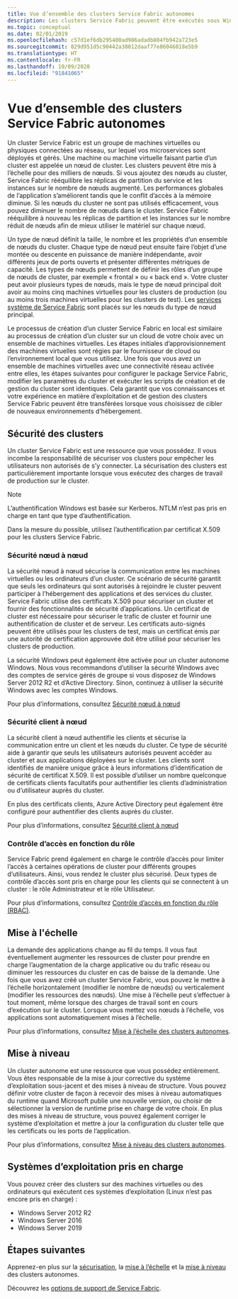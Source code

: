 ```yaml
---
title: Vue d’ensemble des clusters Service Fabric autonomes
description: Les clusters Service Fabric peuvent être exécutés sous Windows Server et Linux, ce qui vous permet de déployer et d’héberger des applications Service Fabric partout où vous pouvez exécuter Windows Server ou Linux.
ms.topic: conceptual
ms.date: 02/01/2019
ms.openlocfilehash: c57d1ef6db295400ad986adadb804fb942a723e5
ms.sourcegitcommit: 829d951d5c90442a38012daaf77e86046018e5b9
ms.translationtype: HT
ms.contentlocale: fr-FR
ms.lasthandoff: 10/09/2020
ms.locfileid: "91841065"
---
```

# <a name="overview-of-service-fabric-standalone-clusters"></a>Vue d’ensemble des clusters Service Fabric autonomes

Un cluster Service Fabric est un groupe de machines virtuelles ou physiques connectées au réseau, sur lequel vos microservices sont déployés et gérés. Une machine ou machine virtuelle faisant partie d’un cluster est appelée un nœud de cluster. Les clusters peuvent être mis à l’échelle pour des milliers de nœuds. Si vous ajoutez des nœuds au cluster, Service Fabric rééquilibre les réplicas de partition du service et les instances sur le nombre de nœuds augmenté. Les performances globales de l’application s’améliorent tandis que le conflit d’accès à la mémoire diminue. Si les nœuds du cluster ne sont pas utilisés efficacement, vous pouvez diminuer le nombre de nœuds dans le cluster. Service Fabric rééquilibre à nouveau les réplicas de partition et les instances sur le nombre réduit de nœuds afin de mieux utiliser le matériel sur chaque nœud.

Un type de nœud définit la taille, le nombre et les propriétés d’un ensemble de nœuds du cluster. Chaque type de nœud peut ensuite faire l’objet d’une montée ou descente en puissance de manière indépendante, avoir différents jeux de ports ouverts et présenter différentes métriques de capacité. Les types de nœuds permettent de définir les rôles d’un groupe de nœuds de cluster, par exemple « frontal » ou « back end ». Votre cluster peut avoir plusieurs types de nœuds, mais le type de nœud principal doit avoir au moins cinq machines virtuelles pour les clusters de production (ou au moins trois machines virtuelles pour les clusters de test). Les [services système de Service Fabric](service-fabric-technical-overview.md#system-services) sont placés sur les nœuds du type de nœud principal.

Le processus de création d’un cluster Service Fabric en local est similaire au processus de création d’un cluster sur un cloud de votre choix avec un ensemble de machines virtuelles. Les étapes initiales d’approvisionnement des machines virtuelles sont régies par le fournisseur de cloud ou l’environnement local que vous utilisez. Une fois que vous avez un ensemble de machines virtuelles avec une connectivité réseau activée entre elles, les étapes suivantes pour configurer le package Service Fabric, modifier les paramètres du cluster et exécuter les scripts de création et de gestion du cluster sont identiques. Cela garantit que vos connaissances et votre expérience en matière d’exploitation et de gestion des clusters Service Fabric peuvent être transférées lorsque vous choisissez de cibler de nouveaux environnements d’hébergement.

## <a name="cluster-security"></a>Sécurité des clusters

Un cluster Service Fabric est une ressource que vous possédez.  Il vous incombe la responsabilité de sécuriser vos clusters pour empêcher les utilisateurs non autorisés de s’y connecter. La sécurisation des clusters est particulièrement importante lorsque vous exécutez des charges de travail de production sur le cluster.

> [!NOTE]
> L’authentification Windows est basée sur Kerberos. NTLM n’est pas pris en charge en tant que type d’authentification.
>
> Dans la mesure du possible, utilisez l’authentification par certificat X.509 pour les clusters Service Fabric.

### <a name="node-to-node-security"></a>Sécurité nœud à nœud

La sécurité nœud à nœud sécurise la communication entre les machines virtuelles ou les ordinateurs d’un cluster. Ce scénario de sécurité garantit que seuls les ordinateurs qui sont autorisés à rejoindre le cluster peuvent participer à l’hébergement des applications et des services du cluster. Service Fabric utilise des certificats X.509 pour sécuriser un cluster et fournir des fonctionnalités de sécurité d’applications.  Un certificat de cluster est nécessaire pour sécuriser le trafic de cluster et fournir une authentification de cluster et de serveur.  Les certificats auto-signés peuvent être utilisés pour les clusters de test, mais un certificat émis par une autorité de certification approuvée doit être utilisé pour sécuriser les clusters de production.

La sécurité Windows peut également être activée pour un cluster autonome Windows. Nous vous recommandons d’utiliser la sécurité Windows avec des comptes de service gérés de groupe si vous disposez de Windows Server 2012 R2 et d’Active Directory. Sinon, continuez à utiliser la sécurité Windows avec les comptes Windows.

Pour plus d’informations, consultez [Sécurité nœud à nœud](service-fabric-cluster-security.md#node-to-node-security)

### <a name="client-to-node-security"></a>Sécurité client à nœud

La sécurité client à nœud authentifie les clients et sécurise la communication entre un client et les nœuds du cluster. Ce type de sécurité aide à garantir que seuls les utilisateurs autorisés peuvent accéder au cluster et aux applications déployées sur le cluster. Les clients sont identifiés de manière unique grâce à leurs informations d’identification de sécurité de certificat X.509. Il est possible d’utiliser un nombre quelconque de certificats clients facultatifs pour authentifier les clients d’administration ou d’utilisateur auprès du cluster.

En plus des certificats clients, Azure Active Directory peut également être configuré pour authentifier des clients auprès du cluster.

Pour plus d’informations, consultez [Sécurité client à nœud](service-fabric-cluster-security.md#client-to-node-security)

### <a name="role-based-access-control-rbac"></a>Contrôle d’accès en fonction du rôle
Service Fabric prend également en charge le contrôle d’accès pour limiter l’accès à certaines opérations de cluster pour différents groupes d’utilisateurs. Ainsi, vous rendez le cluster plus sécurisé. Deux types de contrôle d’accès sont pris en charge pour les clients qui se connectent à un cluster : le rôle Administrateur et le rôle Utilisateur.  

Pour plus d’informations, consultez [Contrôle d’accès en fonction du rôle (RBAC)](service-fabric-cluster-security.md#role-based-access-control-rbac).

## <a name="scaling"></a>Mise à l'échelle

La demande des applications change au fil du temps. Il vous faut éventuellement augmenter les ressources de cluster pour prendre en charge l’augmentation de la charge applicative ou du trafic réseau ou diminuer les ressources du cluster en cas de baisse de la demande. Une fois que vous avez créé un cluster Service Fabric, vous pouvez le mettre à l’échelle horizontalement (modifier le nombre de nœuds) ou verticalement (modifier les ressources des nœuds). Une mise à l’échelle peut s’effectuer à tout moment, même lorsque des charges de travail sont en cours d’exécution sur le cluster. Lorsque vous mettez vos nœuds à l’échelle, vos applications sont automatiquement mises à l’échelle.

Pour plus d’informations, consultez [Mise à l’échelle des clusters autonomes](service-fabric-cluster-scaling-standalone.md).

## <a name="upgrading"></a>Mise à niveau

Un cluster autonome est une ressource que vous possédez entièrement. Vous êtes responsable de la mise à jour corrective du système d’exploitation sous-jacent et des mises à niveau de structure. Vous pouvez définir votre cluster de façon à recevoir des mises à niveau automatiques du runtime quand Microsoft publie une nouvelle version, ou choisir de sélectionner la version de runtime prise en charge de votre choix. En plus des mises à niveau de structure, vous pouvez également corriger le système d’exploitation et mettre à jour la configuration du cluster telle que les certificats ou les ports de l’application. 

Pour plus d’informations, consultez [Mise à niveau des clusters autonomes](service-fabric-cluster-upgrade-standalone.md).

## <a name="supported-operating-systems"></a>Systèmes d’exploitation pris en charge

Vous pouvez créer des clusters sur des machines virtuelles ou des ordinateurs qui exécutent ces systèmes d’exploitation (Linux n’est pas encore pris en charge) :

* Windows Server 2012 R2
* Windows Server 2016 
* Windows Server 2019

## <a name="next-steps"></a>Étapes suivantes

Apprenez-en plus sur la [sécurisation](service-fabric-cluster-security.md), la [mise à l’échelle](service-fabric-cluster-scaling-standalone.md) et la [mise à niveau](service-fabric-cluster-upgrade-standalone.md) des clusters autonomes.

Découvrez les [options de support de Service Fabric](service-fabric-support.md).

